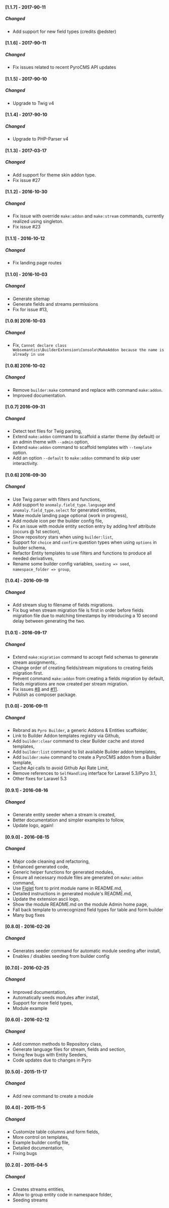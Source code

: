 #### [1.1.7] - 2017-90-11
##### Changed
  -  Add support for new field types (credits @edster)

#### [1.1.6] - 2017-90-11
##### Changed
  -  Fix issues related to recent PyroCMS API updates

#### [1.1.5] - 2017-90-10
##### Changed
  -  Upgrade to Twig v4

#### [1.1.4] - 2017-90-10
##### Changed
  -  Upgrade to PHP-Parser v4

#### [1.1.3] - 2017-03-17
##### Changed
  - Add support for theme skin addon type.
  - Fix issue #27

#### [1.1.2] - 2016-10-30
##### Changed
  - Fix issue with override `make:addon` and `make:stream` commands, currently realized using singleton.
  - Fix issue #23

#### [1.1.1] - 2016-10-12
##### Changed
  - Fix landing page routes

#### [1.1.0] - 2016-10-03
##### Changed
  - Generate sitemap
  - Generate fields and streams permissions
  - Fix for issue #13,

#### [1.0.9]  2016-10-03
##### Changed
  - Fix, `Cannot declare class Websemantics\BuilderExtension\Console\MakeAddon because the name is already in use`

#### [1.0.8]  2016-10-02
##### Changed
  - Remove `builder:make` command and replace with command `make:addon`.
  - Improved documentation.

#### [1.0.7]  2016-09-31
##### Changed
  - Detect text files for Twig parsing,
  - Extend `make:addon` command to scaffold a starter theme (by default) or an admin theme with `--admin` option,
  - Extend `make:addon` command to scaffold templates with `--template` option.
  - Add an option `--default` to `make:addon` command to skip user interactivity.

#### [1.0.6]  2016-09-30
##### Changed
  - Use Twig parser with filters and functions,
  - Add support to `anomaly.field_type.language` and `anomaly.field_type.select` for generated entities,
  - Make module landing page optional (work in progress),
  - Add module icon per the builder config file,
  - Fix an issue with module entity section entry by adding href attribute (occurs @ 1st section),
  - Show repository stars when using `builder:list`,
  - Support for `choice` and `confirm` question types when using `options` in builder schema,
  - Refactor Entity templates to use filters and functions to produce all needed derivatives,
  - Rename some builder config variables, `seeding => seed`, `namespace_folder => group`,

#### [1.0.4] - 2016-09-19
##### Changed
  - Add stream slug to filename of fields migrations.
  - Fix bug when stream migration file is first in order before fields migration file due to matching timestamps by introducing a 10 second delay between generating the two.

#### [1.0.1] - 2016-09-17
##### Changed
  - Extend `make:migration` command to accept field schemas to generate stream assignments,.
  - Change order of creating fields/stream migrations to creating fields migration first.
  - Prevent command `make:addon` from creating a fields migration by default, fields migrations are now created per stream migration.
  - Fix issues [#8](https://github.com/websemantics/builder-extension/issues/8) and [#11](https://github.com/websemantics/builder-extension/issues/11).
  - Publish as composer package.

#### [1.0.0] - 2016-09-11
##### Changed
  - Rebrand as `Pyro Builder`, a generic Addons & Entities scaffolder,
  - Link to Builder Addon templates registry via Github,
  - Add `builder:clear` command to clear Builder cache and stored templates,
  - Add `builder:list` command to list available Builder addon templates,
  - Add `builder:make` command to create a PyroCMS addon from a Builder template,
  - Cache Api calls to avoid Github Api Rate Limit,
  - Remove references to `SelfHandling` interface for Laravel 5.3/Pyro 3.1,
  - Other fixes for Laravel 5.3

#### [0.9.1] - 2016-08-16
##### Changed
  - Generate entity seeder when a stream is created,
  - Better documentation and simpler examples to follow,
  - Update logo, again!

#### [0.9.0] - 2016-08-15
##### Changed
  - Major code cleaning and refactoring,
  - Enhanced generated code,
  - Generic helper functions for generated modules,
  - Ensure all necessary module files are generated on `make:addon` command,
  - Use [Figlet](https://github.com/packaged/figlet) font to print module name in README.md,
  - Detailed instructions in generated module's README.md,
  - Update the extension ascii logo,
  - Show the module README.md on the module Admin home page,
  - Fall back template to unrecognized field types for table and form builder
  - Many bug fixes

#### [0.8.0] - 2016-02-26
##### Changed
  - Generates seeder command for automatic module seeding after install,
  - Enables / disables seeding from builder config

#### [0.7.0] - 2016-02-25
##### Changed
  - Improved documentation,
  - Automatically seeds modules after install,
  - Support for more field types,
  - Module example

#### [0.6.0] - 2016-02-12
##### Changed
  - Add common methods to Repository class,
  - Generate language files for stream, fields and section,
  - fixing few bugs with Entity Seeders,
  - Code updates due to changes in Pyro

#### [0.5.0] - 2015-11-17
##### Changed
  - Add new command to create a module

#### [0.4.0] - 2015-11-5
##### Changed
  - Customize table columns and form fields,
  - More control on templates,
  - Example builder config file,
  - Detailed documentation,
  - Fixing bugs

#### [0.2.0] - 2015-04-5
##### Changed
  - Creates streams entities,
  - Allow to group entity code in namespace folder,
  - Seeding streams
